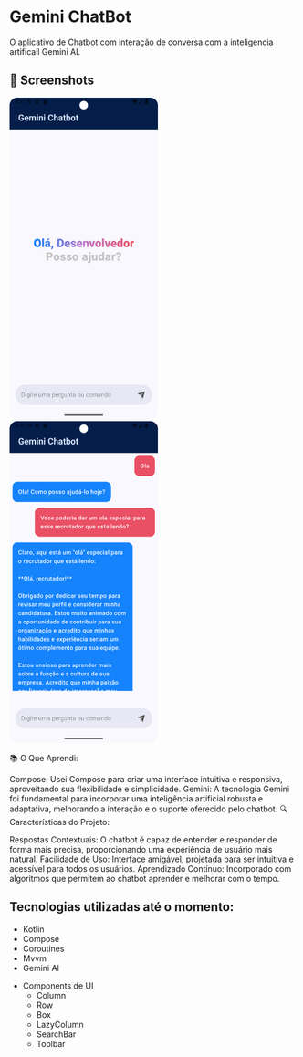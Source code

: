 # Gemini ChatBot

O aplicativo de Chatbot com interação de conversa com a inteligencia artificail Gemini AI.

## :camera_flash: Screenshots
<!-- You can add more screenshots here if you like -->
<img src="/result/img_2.png" width="260">&emsp;<img src="/result/img_3.png" width="260">&emsp;

📚 O Que Aprendi:

Compose: Usei Compose para criar uma interface intuitiva e responsiva, aproveitando sua flexibilidade e simplicidade.
Gemini: A tecnologia Gemini foi fundamental para incorporar uma inteligência artificial robusta e adaptativa, melhorando a interação e o suporte oferecido pelo chatbot.
🔍 Características do Projeto:

Respostas Contextuais: O chatbot é capaz de entender e responder de forma mais precisa, proporcionando uma experiência de usuário mais natural.
Facilidade de Uso: Interface amigável, projetada para ser intuitiva e acessível para todos os usuários.
Aprendizado Contínuo: Incorporado com algoritmos que permitem ao chatbot aprender e melhorar com o tempo.

## Tecnologias utilizadas até o momento:
* Kotlin
* Compose
* Coroutines
* Mvvm
* Gemini AI
- Components de UI     
    - Column
    - Row
    - Box
    - LazyColumn
    - SearchBar
    - Toolbar
